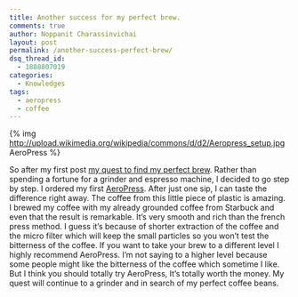 ```yaml
---
title: Another success for my perfect brew.
comments: true
author: Noppanit Charassinvichai
layout: post
permalink: /another-success-perfect-brew/
dsq_thread_id:
  - 1808807019
categories:
  - Knowledges
tags:
  - aeropress
  - coffee
---
```

{% img http://upload.wikimedia.org/wikipedia/commons/d/d2/Aeropress_setup.jpg AeroPress %}

So after my first post [my quest to find my perfect brew][1]. Rather than spending a fortune for a grinder and espresso machine, I decided to go step by step. I ordered my first [AeroPress][2]. After just one sip, I can taste the difference right away. The coffee from this little piece of plastic is amazing. I brewed my coffee with my already grounded coffee from Starbuck and even that the result is remarkable. It&#8217;s very smooth and rich than the french press method. I guess it&#8217;s because of shorter extraction of the coffee and the micro filter which will keep the small particles so you won&#8217;t test the bitterness of the coffee. If you want to take your brew to a different level I highly recommend AeroPress. I&#8217;m not saying to a higher level because some people might like the bitterness of the coffee which sometime I like. But I think you should totally try AeroPress, It&#8217;s totally worth the money. My quest will continue to a grinder and in search of my perfect coffee beans.

 [1]: https://www.noppanit.com/my-quest-to-find-my-perfect-brew/ "Perfect brew."
 [2]: http://aerobie.com/products/aeropress.htm "AeroPress"
